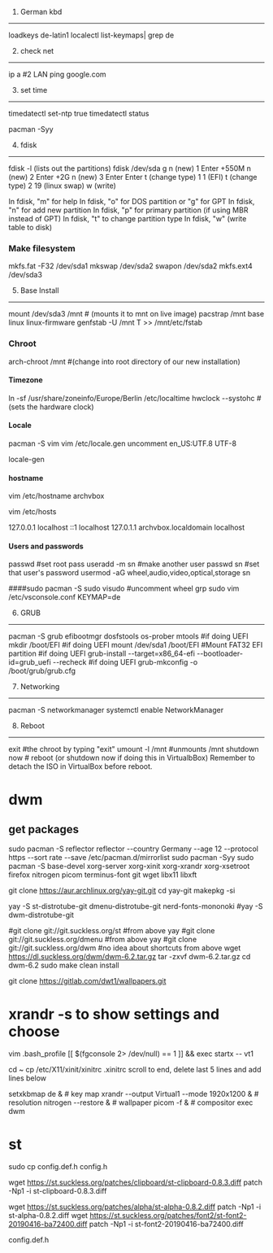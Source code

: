 1. German kbd
-------------

loadkeys de-latin1
localectl list-keymaps| grep de


2. check net
-------------

ip a   #2 LAN
ping google.com

3. set time
-------------

timedatectl set-ntp true
timedatectl status

pacman -Syy


4. fdisk
-------------

fdisk -l   (lists out the partitions)
fdisk /dev/sda
g
n (new) 1  Enter +550M
n (new) 2  Enter +2G
n (new) 3  Enter Enter
t (change type) 1  1  (EFI)
t (change type) 2  19 (linux swap)
w (write)

In fdisk, "m" for help
In fdisk, "o" for DOS partition or "g" for GPT
In fdisk, "n" for add new partition
In fdisk, "p" for primary partition (if using MBR instead of GPT)
In fdisk, "t" to change partition type
In fdisk, "w" (write table to disk)


### Make filesystem
mkfs.fat -F32 /dev/sda1
mkswap /dev/sda2
swapon /dev/sda2
mkfs.ext4 /dev/sda3

5. Base Install
----------------

mount /dev/sda3 /mnt  # (mounts it to mnt on live image)
pacstrap /mnt base linux linux-firmware
genfstab -U /mnt T >> /mnt/etc/fstab

### Chroot
arch-chroot /mnt #(change into root directory of our new installation)

#### Timezone
ln -sf /usr/share/zoneinfo/Europe/Berlin /etc/localtime
hwclock --systohc #(sets the hardware clock)

#### Locale
pacman -S vim
vim /etc/locale.gen
   uncomment en_US:UTF.8 UTF-8

locale-gen

#### hostname
vim  /etc/hostname
    archvbox

vim /etc/hosts

127.0.0.1   localhost
::1         localhost
127.0.1.1   archvbox.localdomain  localhost

#### Users and passwords

passwd  #set root pass
useradd -m sn #make another user
passwd sn #set that user's password
usermod -aG wheel,audio,video,optical,storage sn

####sudo
pacman -S sudo
visudo #uncomment wheel grp
sudo vim /etc/vsconsole.conf
  KEYMAP=de

6. GRUB
----------------

pacman -S grub efibootmgr dosfstools os-prober mtools #if doing UEFI
mkdir /boot/EFI #if doing UEFI
mount /dev/sda1 /boot/EFI  #Mount​ FAT32 EFI partition #if doing UEFI
grub-install --target=x86_64-efi  --bootloader-id=grub_uefi --recheck #if doing UEFI
grub-mkconfig -o /boot/grub/grub.cfg

7. Networking
----------------

pacman -S networkmanager
systemctl enable NetworkManager

8. Reboot
----------------

exit #the chroot by typing "exit"
umount -l /mnt #unmounts /mnt
shutdown now # reboot (or shutdown now if doing this in VirtualbBox)
Remember to detach the ISO in VirtualBox before reboot.


# dwm

## get packages
sudo pacman -S reflector
reflector --country Germany --age 12 --protocol https --sort rate --save /etc/pacman.d/mirrorlist
sudo pacman -Syy
sudo pacman -S base-devel xorg-server xorg-xinit xorg-xrandr xorg-xsetroot firefox nitrogen picom terminus-font git wget libx11  libxft

git clone https://aur.archlinux.org/yay-git.git
cd yay-git
makepkg -si

yay -S  st-distrotube-git dmenu-distrotube-git nerd-fonts-mononoki
#yay -S dwm-distrotube-git

#git clone git://git.suckless.org/st   #from above yay
#git clone git://git.suckless.org/dmenu #from above yay
#git clone git://git.suckless.org/dwm #no idea about shortcuts from above
wget https://dl.suckless.org/dwm/dwm-6.2.tar.gz
tar -zxvf dwm-6.2.tar.gz
cd dwm-6.2
sudo make clean install

git clone https://gitlab.com/dwt1/wallpapers.git
# xrandr -s to show settings and choose

vim .bash_profile
[[ $(fgconsole 2> /dev/null) == 1 ]] && exec startx -- vt1

cd ~
cp /etc/X11/xinit/xinitrc .xinitrc
scroll to end, delete last 5 lines and add lines below

setxkbmap de &                               # key map
xrandr --output Virtual1 --mode 1920x1200 &  # resolution
nitrogen --restore &                         # wallpaper
picom -f &                                   # compositor
exec dwm


# st

sudo cp config.def.h config.h

wget https://st.suckless.org/patches/clipboard/st-clipboard-0.8.3.diff
patch -Np1 -i st-clipboard-0.8.3.diff

wget https://st.suckless.org/patches/alpha/st-alpha-0.8.2.diff
patch -Np1 -i st-alpha-0.8.2.diff
wget https://st.suckless.org/patches/font2/st-font2-20190416-ba72400.diff
patch -Np1 -i st-font2-20190416-ba72400.diff


 config.def.h 
 

  
